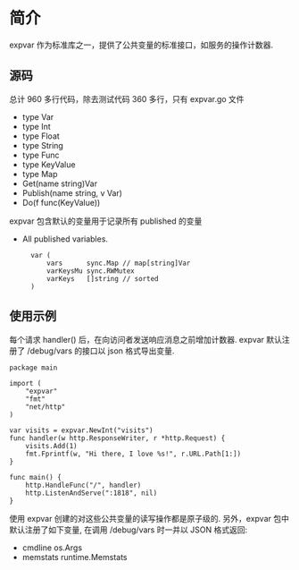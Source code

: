 # 简介
expvar 作为标准库之一，提供了公共变量的标准接口，如服务的操作计数器. 

## 源码
总计 960 多行代码，除去测试代码 360 多行，只有 expvar.go 文件
+ type Var
+ type Int
+ type Float
+ type String
+ type Func
+ type KeyValue
+ type Map
+ Get(name string)Var
+ Publish(name string, v Var)
+ Do(f func(KeyValue))

expvar 包含默认的变量用于记录所有 published 的变量
+ All published variables.

        var (
            vars      sync.Map // map[string]Var
            varKeysMu sync.RWMutex
            varKeys   []string // sorted
        )

## 使用示例
每个请求 handler() 后，在向访问者发送响应消息之前增加计数器. expvar 默认注册了 /debug/vars 的接口以 json 格式导出变量.

    package main

    import (
        "expvar"
        "fmt"
        "net/http"
    )

    var visits = expvar.NewInt("visits")
    func handler(w http.ResponseWriter, r *http.Request) {
        visits.Add(1)
        fmt.Fprintf(w, "Hi there, I love %s!", r.URL.Path[1:])
    }

    func main() {
        http.HandleFunc("/", handler)
        http.ListenAndServe(":1818", nil)
    }

使用 expvar 创建的对这些公共变量的读写操作都是原子级的. 另外，expvar 包中默认注册了如下变量, 在调用 /debug/vars 时一并以 JSON 格式返回:
+ cmdline   os.Args
+ memstats  runtime.Memstats